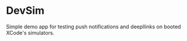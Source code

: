 # DevSim

Simple demo app for testing push notifications and deepllinks on booted XCode's simulators.

